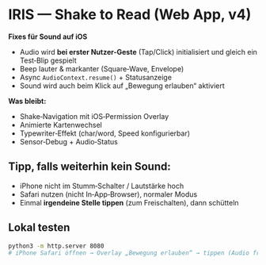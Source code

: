 # IRIS — Shake to Read (Web App, v4)

**Fixes für Sound auf iOS**
- Audio wird **bei erster Nutzer-Geste** (Tap/Click) initialisiert und gleich ein Test‑Blip gespielt
- Beep lauter & markanter (Square‑Wave, Envelope)
- Async `AudioContext.resume()` + Statusanzeige
- Sound wird auch beim Klick auf „Bewegung erlauben“ aktiviert

**Was bleibt:**
- Shake‑Navigation mit iOS‑Permission Overlay
- Animierte Kartenwechsel
- Typewriter‑Effekt (char/word, Speed konfigurierbar)
- Sensor‑Debug + Audio‑Status

## Tipp, falls weiterhin kein Sound:
- iPhone nicht im Stumm‑Schalter / Lautstärke hoch
- Safari nutzen (nicht In‑App‑Browser), normaler Modus
- Einmal **irgendeine Stelle tippen** (zum Freischalten), dann schütteln

## Lokal testen
```bash
python3 -m http.server 8080
# iPhone Safari öffnen → Overlay „Bewegung erlauben“ → tippen (Audio frei) → schütteln
```
